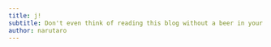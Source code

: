 ```yaml
---
title: j!
subtitle: Don't even think of reading this blog without a beer in your hand       
author: narutaro
---
```

